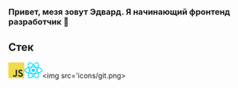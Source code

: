 ### Привет, мезя зовут Эдвард. Я начинающий фронтенд разработчик 👋

## Стек
<img src='icons/javascript.png'><img src='icons/react.png'><img src='icons/git.png>

<!--
**EdwardZhr/EdwardZhr** is a ✨ _special_ ✨ repository because its `README.md` (this file) appears on your GitHub profile.

Here are some ideas to get you started:

- 🔭 I’m currently working on ...
- 🌱 I’m currently learning ...
- 👯 I’m looking to collaborate on ...
- 🤔 I’m looking for help with ...
- 💬 Ask me about ...
- 📫 How to reach me: ...
- 😄 Pronouns: ...
- ⚡ Fun fact: ...
-->
